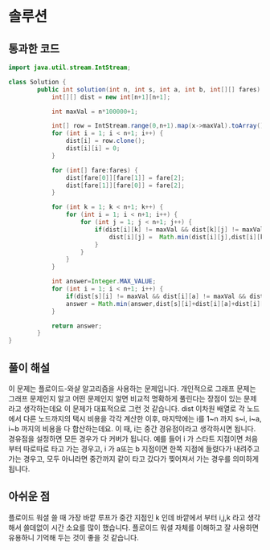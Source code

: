 # 솔루션

## 통과한 코드

```java
import java.util.stream.IntStream;

class Solution {
		public int solution(int n, int s, int a, int b, int[][] fares) {
			int[][] dist = new int[n+1][n+1];

			int maxVal = n*100000+1;

			int[] row = IntStream.range(0,n+1).map(x->maxVal).toArray();
			for (int i = 1; i < n+1; i++) {
				dist[i] = row.clone();
				dist[i][i] = 0;
			}

			for (int[] fare:fares) {
				dist[fare[0]][fare[1]] = fare[2];
				dist[fare[1]][fare[0]] = fare[2];
			}

			for (int k = 1; k < n+1; k++) {
				for (int i = 1; i < n+1; i++) {
					for (int j = 1; j < n+1; j++) {
						if(dist[i][k] != maxVal && dist[k][j] != maxVal){
							dist[i][j] =  Math.min(dist[i][j],dist[i][k]+dist[k][j]);
						}
					}
				}
			}

			int answer=Integer.MAX_VALUE;
			for (int i = 1; i < n+1; i++) {
				if(dist[s][i] != maxVal && dist[i][a] != maxVal && dist[i][b] != maxVal)
				answer = Math.min(answer,dist[s][i]+dist[i][a]+dist[i][b]);
			}

			return answer;
        }
}
```

## 풀이 해설
이 문제는 플로이드-와샬 알고리즘을 사용하는 문제입니다.
개인적으로 그래프 문제는 그래프 문제인지 알고 어떤 문제인지 알면 비교적 명확하게 풀린다는 장점이 있는 문제라고 생각하는데요
이 문제가 대표적으로 그런 것 같습니다.
dist 이차원 배열로 각 노드에서 다른 노드까지의 택시 비용을 각각 계산한 이후, 
마지막에는 i를 1~n 까지 s~i, i~a, i~b 까지의 비용을 다 합산하는데요. 이 때, i는 중간 경유점이라고 생각하시면 됩니다.
경유점을 설정하면 모든 경우가 다 커버가 됩니다. 예를 들어 i 가 스타트 지점이면 처음부터 따로따로 타고 가는 경우고, i 가 a또는 b 지점이면
한쪽 지점에 들렸다가 내려주고 가는 경우고, 모두 아니라면 중간까지 같이 타고 갔다가 찢어져서 가는 경우를 의미하게 됩니다. 

## 아쉬운 점
플로이드 워셜 쓸 때 가장 바깥 루프가 중간 지점인 k 인데 바깥에서 부터 i,j,k 라고 생각해서 쓸데없이 시간 소요를 많이 했습니다.
플로이드 워셜 자체를 이해하고 잘 사용하면 유용하니 기억해 두는 것이 좋을 것 같습니다.
